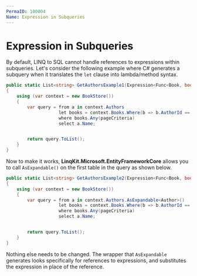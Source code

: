 ```yaml
---
PermaID: 100004
Name: Expression in Subqueries
---
```


# Expression in Subqueries

By default, LINQ to SQL cannot handle references to expressions within subqueries. Let's consider the following example where C# generates a subquery when it translates the `let` clause into lambda/method syntax.

```csharp
public static List<string> GetAuthorsExample1(Expression<Func<Book, bool>> pageCriteria)
{
    using (var context = new BookStore())
    {
        var query = from a in context.Authors
                    let books = context.Books.Where(b => b.AuthorId == a.AuthorId)
                    where books.Any(pageCriteria)
                    select a.Name;


        return query.ToList();
    }
}
```

Now to make it works, **LinqKit.Microsoft.EntityFrameworkCore** allows you to call `AsExpandable()` on the first table in the query as shown below.

```csharp
public static List<string> GetAuthorsExample2(Expression<Func<Book, bool>> pageCriteria)
{
    using (var context = new BookStore())
    {
        var query = from a in context.Authors.AsExpandable<Author>()
                    let books = context.Books.Where(b => b.AuthorId == a.AuthorId)
                    where books.Any(pageCriteria)
                    select a.Name;


        return query.ToList();
    }
}
```

Nothing else needs to be changed. The wrapper that `AsExpandable` generates looks specifically for references to expressions, and substitutes the expression in place of the reference.
